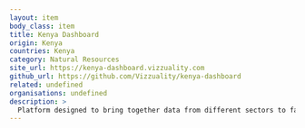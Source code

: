 ```yaml
---
layout: item
body_class: item
title: Kenya Dashboard
origin: Kenya
countries: Kenya
category: Natural Resources
site_url: https://kenya-dashboard.vizzuality.com
github_url: https://github.com/Vizzuality/kenya-dashboard
related: undefined
organisations: undefined
description: >
  Platform designed to bring together data from different sectors to facilitate data driven decision making, policy formation, and reporting.
---
```

